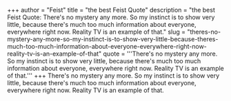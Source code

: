 +++
author = "Feist"
title = "the best Feist Quote"
description = "the best Feist Quote: There's no mystery any more. So my instinct is to show very little, because there's much too much information about everyone, everywhere right now. Reality TV is an example of that."
slug = "theres-no-mystery-any-more-so-my-instinct-is-to-show-very-little-because-theres-much-too-much-information-about-everyone-everywhere-right-now-reality-tv-is-an-example-of-that"
quote = '''There's no mystery any more. So my instinct is to show very little, because there's much too much information about everyone, everywhere right now. Reality TV is an example of that.'''
+++
There's no mystery any more. So my instinct is to show very little, because there's much too much information about everyone, everywhere right now. Reality TV is an example of that.
